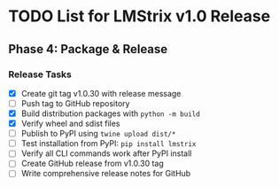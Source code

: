 # TODO List for LMStrix v1.0 Release

## Phase 4: Package & Release

### Release Tasks

- [x] Create git tag v1.0.30 with release message
- [ ] Push tag to GitHub repository
- [x] Build distribution packages with `python -m build`
- [x] Verify wheel and sdist files
- [ ] Publish to PyPI using `twine upload dist/*`
- [ ] Test installation from PyPI: `pip install lmstrix`
- [ ] Verify all CLI commands work after PyPI install
- [ ] Create GitHub release from v1.0.30 tag
- [ ] Write comprehensive release notes for GitHub